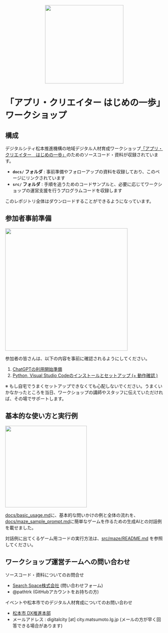 <p align="center">
  <img src="https://github.com/user-attachments/assets/e6b57189-96d3-4556-b217-ddb570ea11aa" width="250">
</p>

# 「アプリ・クリエイター はじめの一歩」ワークショップ

## 構成

デジタルシティ松本推進機構の地域デジタル人材育成ワークショップ[「アプリ・クリエイター　はじめの一歩」](https://www.city.matsumoto.nagano.jp/site/digitalcity/155720.html)のためのソースコード・資料が収録されています。

- **`docs/` フォルダ** : 事前準備やフォローアップの資料を収録しており、このページにリンクされています
- **`src/` フォルダ** : 手順を追うためのコードサンプルと、必要に応じてワークショップの運営支援を行うプログラムコードを収録します

このレポジトリ全体はダウンロードすることができるようになっています。

## 参加者事前準備

<p>
  <img src="https://github.com/user-attachments/assets/185db0b8-3f97-4ef3-a0ff-fe2072d45122" width="390">
</p>

参加者の皆さんは、以下の内容を事前に確認されるようにしてください。

1. [ChatGPTの利用開始準備](docs/setup_chatgpt.md)
2. [Python, Visual Studio Codeのインストールとセットアップ (+ 動作確認 )](docs/setup_vscode_and_python.md)

※ もし自宅でうまくセットアップできなくても心配しないでください。うまくいかなかったところを当日、ワークショップの講師やスタッフに伝えていただければ、その場でサポートします。

## 基本的な使い方と実行例

<p>
  <img src="https://github.com/user-attachments/assets/9ea8d24c-ea5e-420f-aa5f-0b2a143d48a0" width="260">
</p>

[docs/basic_usage.md](docs/basic_usage.md)に、基本的な問いかけの例と全体の流れを、 [docs/maze_sample_prompt.md](docs/maze_sample_prompt.md)に簡単なゲームを作るための生成AIとの対話例を載せました。

対話例に出てくるゲーム用コードの実行方法は、[src/maze/README.md](src/maze/README.md) を参照してください。

## ワークショップ運営チームへの問い合わせ

ソースコード・資料についてのお問合せ
- [Search Space株式会社](https://www.searchspace.cloud/contact-us) (問い合わせフォーム)
- @pathtrk (GitHubアカウントをお持ちの方)

イベントや松本市でのデジタル人材育成についてのお問い合わせ
- [松本市 DX推進本部](https://www.city.matsumoto.nagano.jp/form/detail.php?sec_sec1=5&lif_id=156234)
- メールアドレス : digitalcity [at] city.matsumoto.lg.jp (メールの方が早く回答できる場合があります)

